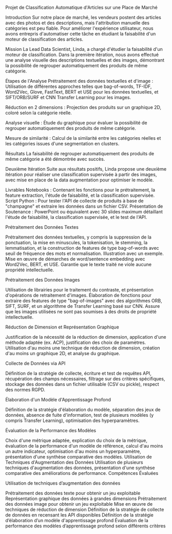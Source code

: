 Projet de Classification Automatique d'Articles sur une Place de Marché

Introduction
Sur notre place de marché, les vendeurs postent des articles avec des photos et des descriptions, mais l'attribution manuelle des catégories est peu fiable. Pour améliorer l'expérience utilisateur, nous avons entrepris d'automatiser cette tâche en étudiant la faisabilité d'un moteur de classification des articles.

Mission
La Lead Data Scientist, Linda, a chargé d'étudier la faisabilité d'un moteur de classification. Dans la première itération, nous avons effectué une analyse visuelle des descriptions textuelles et des images, démontrant la possibilité de regrouper automatiquement des produits de même catégorie.

Étapes de l'Analyse
Prétraitement des données textuelles et d'image : Utilisation de différentes approches telles que bag-of-words, TF-IDF, Word2Vec, Glove, FastText, BERT et USE pour les données textuelles, et SIFT/ORB/SURF et CNN Transfer Learning pour les images.

Réduction en 2 dimensions : Projection des produits sur un graphique 2D, coloré selon la catégorie réelle.

Analyse visuelle : Étude du graphique pour évaluer la possibilité de regrouper automatiquement des produits de même catégorie.

Mesure de similarité : Calcul de la similarité entre les catégories réelles et les catégories issues d'une segmentation en clusters.

Résultats
La faisabilité de regrouper automatiquement des produits de même catégorie a été démontrée avec succès.

Deuxième Itération
Suite aux résultats positifs, Linda propose une deuxième itération pour réaliser une classification supervisée à partir des images, avec mise en place de la data augmentation pour optimiser le modèle.

Livrables
Notebooks : Contenant les fonctions pour le prétraitement, la feature extraction, l'étude de faisabilité, et la classification supervisée.
Script Python : Pour tester l'API de collecte de produits à base de "champagne" et extraire les données dans un fichier CSV.
Présentation de Soutenance : PowerPoint ou équivalent avec 30 slides maximum détaillant l'étude de faisabilité, la classification supervisée, et le test de l'API.


Prétraitement des Données Textes

Prétraitement des données textuelles, y compris la suppression de la ponctuation, la mise en minuscules, la tokenisation, le stemming, la lemmatisation, et la construction de features de type bag-of-words avec seuil de fréquence des mots et normalisation. Illustration avec un exemple.
Mise en œuvre de démarches de word/sentence embedding avec Word2Vec, BERT, et USE.
Garantie que le texte traité ne viole aucune propriété intellectuelle.

Prétraitement des Données Images

Utilisation de librairies pour le traitement du contraste, et présentation d'opérations de retraitement d'images.
Élaboration de fonctions pour extraire des features de type "bag-of-images" avec des algorithmes ORB, SIFT, SURF, et un algorithme de Transfer Learning basé sur CNN.
Assure que les images utilisées ne sont pas soumises à des droits de propriété intellectuelle.

Réduction de Dimension et Représentation Graphique

Justification de la nécessité de la réduction de dimension, application d'une méthode adaptée (ex. ACP), justification des choix de paramètres.
Utilisation d'au moins une technique de réduction de dimension, création d'au moins un graphique 2D, et analyse du graphique.

Collecte de Données via API

Définition de la stratégie de collecte, écriture et test de requêtes API, récupération des champs nécessaires, filtrage sur des critères spécifiques, stockage des données dans un fichier utilisable (CSV ou pickle), respect des normes RGPD.

Élaboration d'un Modèle d'Apprentissage Profond

Définition de la stratégie d'élaboration du modèle, séparation des jeux de données, absence de fuite d'information, test de plusieurs modèles (y compris Transfer Learning), optimisation des hyperparamètres.

Évaluation de la Performance des Modèles

Choix d'une métrique adaptée, explication du choix de la métrique, évaluation de la performance d'un modèle de référence, calcul d'au moins un autre indicateur, optimisation d'au moins un hyperparamètre, présentation d'une synthèse comparative des modèles.
Utilisation de Techniques d'Augmentation des Données
Utilisation de plusieurs techniques d'augmentation des données, présentation d'une synthèse comparative des améliorations de performance.
Compétences Évaluées

Utilisation de techniques d’augmentation des données

Prétraitement des données texte pour obtenir un jeu exploitable
Représentation graphique des données à grandes dimensions
Prétraitement des données image pour obtenir un jeu exploitable
Mise en œuvre de techniques de réduction de dimension
Définition de la stratégie de collecte de données en recensant les API disponibles
Définition de la stratégie d’élaboration d’un modèle d'apprentissage profond
Évaluation de la performance des modèles d’apprentissage profond selon différents critères
